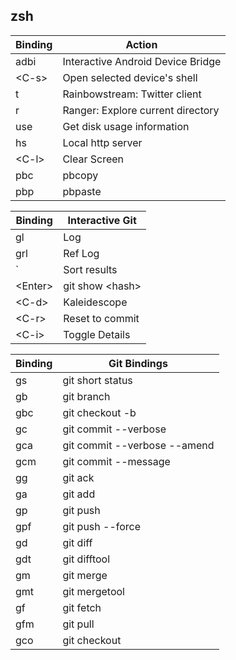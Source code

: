 zsh
---

| Binding | Action                            |
|---------|-----------------------------------|
| adbi    | Interactive Android Device Bridge |
| <C-s\>  | Open selected device's shell      |
| t       | Rainbowstream: Twitter client     |
| r       | Ranger: Explore current directory |
| use     | Get disk usage information        |
| hs      | Local http server                 |
| <C-l\>  | Clear Screen                      |
| pbc     | pbcopy                            |
| pbp     | pbpaste                           |

| Binding  | Interactive Git  |
|----------|------------------|
| gl       | Log              |
| grl      | Ref Log          |
| \`       | Sort results     |
| <Enter\> | git show <hash\> |
| <C-d\>   | Kaleidescope     |
| <C-r\>   | Reset to commit  |
| <C-i\>   | Toggle Details   |

| Binding | Git Bindings                 |
|---------|------------------------------|
| gs      | git short status             |
| gb      | git branch                   |
| gbc     | git checkout -b              |
| gc      | git commit --verbose         |
| gca     | git commit --verbose --amend |
| gcm     | git commit --message         |
| gg      | git ack                      |
| ga      | git add                      |
| gp      | git push                     |
| gpf     | git push --force             |
| gd      | git diff                     |
| gdt     | git difftool                 |
| gm      | git merge                    |
| gmt     | git mergetool                |
| gf      | git fetch                    |
| gfm     | git pull                     |
| gco     | git checkout                 |

